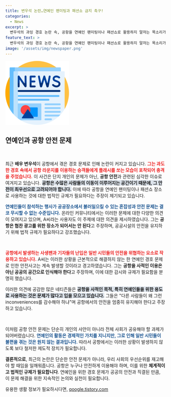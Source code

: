 ```yaml
---
title: 변우석 논란…연예인 팬미팅과 패션쇼 금지 촉구!
categories:
  - News
excerpt: >
  변우석의 과잉 경호 논란 속, 공항을 연예인 팬미팅이나 패션쇼로 활용하지 말자는 목소리가 커지고 있다. 시민의 안전과 공공성을 강조하며 법적 규제 필요성을 주장한 이 글은 많은 공감을 얻고 있다.
feature_text: >
  변우석의 과잉 경호 논란 속, 공항을 연예인 팬미팅이나 패션쇼로 활용하지 말자는 목소리가 커지고 있다. 시민의 안전과 공공성을 강조하며 법적 규제 필요성을 주장한 이 글은 많은 공감을 얻고 있다.
image: '/assets/img/newspaper.png'
---
```


<p><img src="/assets/img/newspaper.png" alt="kimp 속보" /></p>

<h2 data-ke-size="size26">연예인과 공항 안전 문제</h2>

<p data-ke-size="size16">&nbsp;</p>

<p>최근 <b>배우 변우석</b>이 공항에서 겪은 경호 문제로 인해 논란이 커지고 있습니다. <b><span style="color: #ee2323;">그는 과도한 경호 속에서 공항 라운지를 이용하는 승객들에게 플래시를 쏘는 모습이 포착되어 충격을 주었습니다.</span></b> 이 사건은 단지 개인의 문제가 아닌, <b>공항 안전</b>과 관련된 심각한 이슈로 여겨지고 있습니다. <b><span style="background-color: #21538527;">공항은 수많은 사람들의 이동이 이루어지는 공간이기 때문에, 그 안전이 최우선으로 고려되어야 합니다.</span></b> 이에 따라 공항을 연예인 팬미팅이나 패션쇼 장소로 사용하는 것에 대한 법적인 규제가 필요하다는 주장이 제기되고 있습니다.</p>

<p><b><span style="color: #1a5490;">연예인들이 참석하는 행사가 공공장소에서 불러일으킬 수 있는 혼잡성과 안전 문제는 결코 무시할 수 없는 수준입니다.</span></b> 온라인 커뮤니티에서는 이러한 문제에 대한 다양한 의견이 모여지고 있으며, A씨라는 사용자도 이 주제에 대한 의견을 제시하였습니다. 그는 <b>공항은 협찬 광고를 위한 장소가 되어서는 안 된다</b>고 주장하며, 공공시설의 안전을 유지하기 위해 법적 규제가 필요하다고 강조했습니다.</p>

<p data-ke-size="size16">&nbsp;</p>

<p><b><span style="color: #ee2323;">공항에서 발생하는 사생팬과 기자들의 난입은 일반 시민들의 안전을 위협하는 요소로 작용하고 있습니다.</span></b> A씨는 이러한 상황을 근본적으로 해결하지 않는 한 연예인 경호 문제로 인한 안전사고는 계속 발생할 것이라고 경고하였습니다. 그는 <b>공항을 사적인 이용은 아닌 공공의 공간으로 인식해야 한다</b>고 주장하며, 이에 대한 감시와 규제가 필요함을 분명히 했습니다.</p>

<p>이러한 의견에 공감한 많은 네티즌들은 <b><span style="background-color: #21538527;">공항을 사적인 목적, 특히 연예인들을 위한 용도로 사용하는 것은 문제가 많다고 입을 모으고 있습니다.</span></b> 그들은 "다른 사람들이 왜 그런 inconveniences를 감수해야 하냐"며 공항에서의 안전을 엄중히 유지해야 한다고 주장하고 있습니다.</p>

<p data-ke-size="size16">&nbsp;</p>

<p>이처럼 공항 안전 문제는 단순히 개인의 사안이 아니라 전체 사회가 공유해야 할 과제가 되어버렸습니다. <b><span style="color: #1a5490;">연예인의 활동은 경제적인 가치를 지니지만, 그로 인해 일반 시민들이 불편을 겪는 것은 원치 않는 결과입니다.</span></b> 따라서 공항에서는 이러한 상황이 발생하지 않도록 보다 철저한 제도적 장치가 필요합니다.</p>

<p><b>결론적으로</b>, 최근의 논란은 단순한 안전 문제가 아니라, 우리 사회의 우선순위를 재고해야 할 때임을 일깨워줍니다. 공항은 누구나 안전하게 이용해야 하며, 이를 위한 <b>체계적이고 법적인 규제가 필요합니다</b>. 연예인을 위한 경호 문제가 공공의 안전과 직결된 만큼, 이 문제 해결을 위한 지속적인 논의와 실천이 필요합니다.</p>
유용한 생활 정보가 필요하시다면, <a href="https://qoogle.tistory.com" rel="dofollow">qoogle.tistory.com</a>


